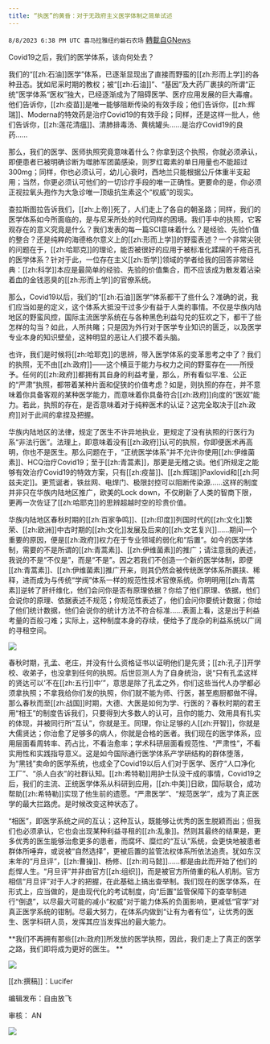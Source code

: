 ```yaml
---
title: “执医”的黄昏：对于无政府主义医学体制之简单试述
---
```

`8/8/2023 6:38 PM UTC 喜马拉雅纽约磐石农场` [轉載自GNews](https://gnews.org/articles/1535875)


Covid19之后，我们的医学体系，该向何处去？

我们的“[[zh:石油]]医学”体系，已逐渐显现出了直接而野蛮的[[zh:形而上学]]的各种丑态。犹如尼采时期的教权；被“[[zh:石油]]”、“基因”及大药厂裹挟的所谓“正统”医学体系“医权”独大，已经逐渐成为了阻碍医学、医疗应用发展的巨大毒瘤。他们告诉你，[[zh:疫苗]]是唯一能够阻断传染的有效手段；他们告诉你，[[zh:辉瑞]]、Moderna的特效药是治疗Covid19的有效手段；同样，还是这样一批人，他们告诉你，[[zh:莲花清瘟]]、清肺排毒汤、黄桃罐头……是治疗Covid19的良药……

那么，我们的医学、医师执照究竟意味着什么？你拿到这个执照，你就必须承认，即便患者已被明确诊断为噬肺军团菌感染，则罗红霉素的单日用量也不能超过300mg；同样，你也必须认可，幼儿心衰时，西地兰只能根据公斤体重半支起用；当然，你更必须认可他们的一切诊疗手段的唯一正确性。更要命的是，你必须正视拉氧头孢作为大急诊唯一顶级抗生素这个“权威”的现实。

查拉斯图拉告诉我们，[[zh:上帝]]死了，人们走上了各自的朝圣路；同样，我们的医学体系如今所面临的，是与尼采所处的时代同样的困境。我们手中的执照，它客观存在的意义究竟是什么？我们发表的每一篇SCI意味着什么？是经验、先验价值的整合？还是纯粹的海德格尔意义上的[[zh:形而上学]]的野蛮表述？一个非常尖锐的问题在于，[[zh:哈耶克]]的理论，能否被很好的应用于被标准化蹂躏的千疮百孔的医学体系？针对于此，一位存在主义[[zh:哲学]]领域的学者给我的回答非常经典：[[zh:科学]]本应是最简单的经验、先验的价值集合，而不应该成为散发着沾染着血的金钱恶臭的[[zh:形而上学]]的官僚系统。

那么，Covid19以后，我们的“[[zh:石油]]医学”体系都干了些什么？准确的说，我们应当如是的定义，这个体系大抵没干过多少有益于人类的事情。不仅是华族内陆地区的野蛮风控，国际主流医学系统在与各种黑色利益勾兑的狂欢之下，都干了些怎样的勾当？如此，人所共睹；只是因为外行对于医学专业知识的匮乏，以及医学专业本身的知识壁垒，这种明显的恶让人们摸不着头脑。

也许，我们是时候将[[zh:哈耶克]]的思辨，带入医学体系的变革思考之中了？我们的执照，无不由[[zh:政府]]——这个横亘于能力与权力之间的野蛮存在——所授予。任何的[[zh:政府]]都拥有其自身的利益考量，那么，所有看似平准、公正的“严肃”执照，都带着某种片面和促狭的价值考虑？如是，则执照的存在，并不意味着你具备客观的某种医学能力，而意味着你具备符合[[zh:政府]]向度的“医奴”能力。若此，执照的存在，是否意味着对于纯粹医术的认证？这完全取决于[[zh:政府]]对于此间的拿捏及把握。

华族内陆地区的法律，规定了医生不许异地执业，更规定了没有执照的行医行为系“非法行医”。法理上，即意味着没有[[zh:政府]]认可的执照，你即便医术再高明，你也不是医生。那么问题在于，“正统医学体系”并不允许你使用[[zh:伊维菌素]]、HCQ治疗Covid19；至于[[zh:青蒿素]]，那更是无稽之谈。他们所规定之能够有效治疗Covid19的特效方案，只有[[zh:疫苗]]、[[zh:辉瑞]]Paxlovid和[[zh:阿兹夫定]]。更荒诞者，铁丝网、电焊门、极限封控可以阻断传染源……这样的制度并非只在华族内陆地区推广，欧美的Lock down，不仅刷新了人类的智商下限，更再一次佐证了[[zh:哈耶克]]的思辨超越时空的珍贵价值。


华族内陆地区春秋时期的[[zh:百家争鸣]]、[[zh:印度]]列国时代的[[zh:文化]]繁荣、[[zh:欧洲]]中古时期的[[zh:文化]]发展及后来的[[zh:文艺复兴]]……期间一个重要的原因，便是[[zh:政府]]权力在于专业领域的弱化和“后置”。如今的医学体制，需要的不是所谓的[[zh:青蒿素]]、[[zh:伊维菌素]]的推广；请注意我的表述，我说的不是“不仅是”，而是“不是”。因之若我们不创造一个新的医学体制，即便[[zh:青蒿素]]、[[zh:伊维菌素]]推广开来，则其仍然会被传统医学体系所裹挟、稀释，进而成为与传统“学阀”体系一样的规范性技术官僚系统。你明明用[[zh:青蒿素]]逆转了肝纤维化，他们会问你是否有原理依据？你给了他们原理、依据，他们会说你的原理、依据表述不规范；你规范性表述了，他们会问你要统计数据；你给了他们统计数据，他们会说你的统计方法不符合标准……表面上看，这是出于利益考量的百般刁难；实际上，这种制度本身的存续，便给予了庞杂的利益系统以广阔的寻租空间。


![](https://cloudflare-ipfs.com/ipfs/QmQ1YoKQ7qqSBVnptmVEmARogEpAX126HKjo78wPt7eeDs?filename=Screen_Shot_2023-08-08_at_2.06.00_PM.png)


春秋时期，孔孟、老庄，并没有什么资格证书以证明他们是先贤；[[zh:孔子]]开学校、收弟子，也没拿到任何的执照。后世叵测人为了自身统治，说“只有孔孟这样的贤达可以‘不在[[zh:五行]]中’”，意思是除了孔孟之外，你们这些当代人办学都必须拿执照；不拿我给你们发的执照，你们就不能为师、行医，甚至庖厨都做不得。那么春秋而至[[zh:战国]]时期，大德、大医是如何为学、行医的？春秋时期的君王用“相王”的制度告诉我们，只要得到大多数人的认可，且你的能力、效用具有扎实的体现，并被同行所“互认”，你就是王。同理，你让足够的人[[zh:开智]]，你就是大儒贤达；你治愈了足够多的病人，你就是合格的医者。我们现在的医学体系，应用层面看周转率、药占比，不看治愈率；学术科研层面看规范性、“严肃性”，不看实用性和实践指导意义。这是如今国际通行医学体系产学研结构的群体堕落，为“黑钱”卖命的医学系统，也成全了Covid19以后人们对于医学、医疗“人口净化工厂”、“杀人白衣”的社群认知。[[zh:希特勒]]用护士队没干成的事情，Covid19之后，我们的主流、正统医学体系从科研到应用，[[zh:中美]]日欧，国际联合，成功帮助[[zh:希特勒]]实现了他生前的遗愿。“严肃医学”、“规范医学”，成为了真正医学的最大拦路虎。是时候改变这种状态了。


“相医”，即医学系统之间的互认；这种互认，既能够让优秀的医生脱颖而出；但我们也必须承认，它也会出现某种利益寻租的[[zh:乱象]]。然则其最终的结果是，更多优秀的医生能够治愈更多的患者，而腐坏、糜烂的“互认”系统，会更快地被患者群体所唾弃，或说被“自然选择”，更被后置的监管法权体系所依法追责。犹如东汉末年的“月旦评”，[[zh:曹操]]、杨修、[[zh:司马懿]]……都是由此而开始了他们的彪悍人生。“月旦评”并非由官方[[zh:组织]]，而是被官方所倚重的私人机制。官方相信“月旦评”对于人才的把握，在此基础上搞出查举制。我们现在的医学体系，在形式上，应当做的，是由现代化的考试制度，向“后置”监管保障下的查举制进行“倒退”，以尽最大可能的减小“权威”对于能力体系的负面影响，更减低“官学”对真正医学系统的钳制。尽最大努力，在体系内做到“让有为者有位”，让优秀的医生、医学科研人员，发挥其应当发挥出的最大能力。

**我们不再拥有那些[[zh:政府]]所发放的医学执照，因此，我们走上了真正的医学之路，我们即将成为更好的医生。
**



![](https://cloudflare-ipfs.com/ipfs/QmPg87j48XVWWu6VPZGHeWrVJ1KLXRnbZyTZfECNw6sPiz?filename=Screen_Shot_2023-08-08_at_2.35.30_PM.png)



[[zh:撰稿]]：Lucifer

编辑发布：自由放飞

审核： AN


![](https://i.imgur.com/bcsnsn3.jpg)



